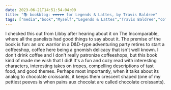 ---date: 2023-06-21T14:51:54-04:00title: "📚 bookblog: ❤️❤️❤️❤️❤️ for Legends & Lattes, by Travis Baldree"tags: ["media","book","Myself","Legends & Lattes","Travis Baldree","coffee","Dungeons and Dragons","fantasy","The Incomparable","podcasts"]---I checked this out from Libby after hearing about it on The Incomparable, where all the panelists had good things to say about it. The premise of the book is fun: an orc warrior in a D&D-type adventuring party retires to start a coffeeshop, coffee here being a gnomish delicacy that isn't well known. I don't drink coffee and I don't really patronize coffeeshops, but this book kind of made me wish that I did! It's a fun and cozy read with interesting characters, interesting takes on tropes, compelling descriptions of tast food, and good themes. Perhaps most importantly, when it talks about its analog to chocolate croissants, it keeps them crescent shaped (one of my pettiest peeves is when pains aux chocolat are called chocolate croissants).